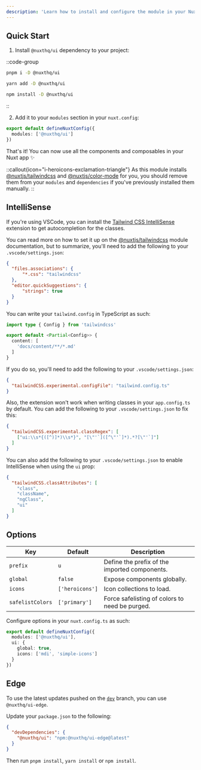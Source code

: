 ```yaml
---
description: 'Learn how to install and configure the module in your Nuxt app.'
---
```


## Quick Start

1. Install `@nuxthq/ui` dependency to your project:

::code-group

```sh [pnpm]
pnpm i -D @nuxthq/ui
```

```bash [yarn]
yarn add -D @nuxthq/ui
```

```bash [npm]
npm install -D @nuxthq/ui
```

::

2. Add it to your `modules` section in your `nuxt.config`:

```ts [nuxt.config]
export default defineNuxtConfig({
  modules: ['@nuxthq/ui']
})
```

That's it! You can now use all the components and composables in your Nuxt app ✨

::callout{icon="i-heroicons-exclamation-triangle"}
As this module installs [@nuxtjs/tailwindcss](https://tailwindcss.nuxtjs.org/) and [@nuxtjs/color-mode](https://color-mode.nuxtjs.org/) for you, you should remove them from your `modules` and `dependencies` if you've previously installed them manually.
::

## IntelliSense

If you're using VSCode, you can install the [Tailwind CSS IntelliSense](https://marketplace.visualstudio.com/items?itemName=bradlc.vscode-tailwindcss) extension to get autocompletion for the classes.

You can read more on how to set it up on the [@nuxtjs/tailwindcss](https://tailwindcss.nuxtjs.org/tailwind/editor-support) module documentation, but to summarize, you'll need to add the following to your `.vscode/settings.json`:

```json [.vscode/settings.json]
{
  "files.associations": {
      "*.css": "tailwindcss"
  },
  "editor.quickSuggestions": {
      "strings": true
  }
}
```

You can write your `tailwind.config` in TypeScript as such:

```ts [tailwind.config.ts]
import type { Config } from 'tailwindcss'

export default <Partial<Config>> {
  content: [
    'docs/content/**/*.md'
  ]
}
```

If you do so, you'll need to add the following to your `.vscode/settings.json`:

```json [.vscode/settings.json]
{
  "tailwindCSS.experimental.configFile": "tailwind.config.ts"
}
```

Also, the extension won't work when writing classes in your `app.config.ts` by default. You can add the following to your `.vscode/settings.json` to fix this:

```json [.vscode/settings.json]
{
  "tailwindCSS.experimental.classRegex": [
    ["ui:\\s*{([^)]*)\\s*}", "[\"'`]([^\"'`]*).*?[\"'`]"]
  ]
}
```

You can also add the following to your `.vscode/settings.json` to enable IntelliSense when using the `ui` prop:

```json [.vscode/settings.json]
{
  "tailwindCSS.classAttributes": [
    "class",
    "className",
    "ngClass",
    "ui"
  ]
}
```

## Options

| Key                      | Default                | Description                                      |
| ------------------------ | ---------------------- | ------------------------------------------------ |
| `prefix`                 | `u`                    | Define the prefix of the imported components.    |
| `global`                 | `false`                | Expose components globally.                      |
| `icons`                  | `['heroicons']`        | Icon collections to load.                        |
| `safelistColors`         | `['primary']`          | Force safelisting of colors to need be purged.   |

Configure options in your `nuxt.config.ts` as such:

```ts [nuxt.config.ts]
export default defineNuxtConfig({
  modules: ['@nuxthq/ui'],
  ui: {
    global: true,
    icons: ['mdi', 'simple-icons']
  }
})
```

## Edge

To use the latest updates pushed on the [`dev`](https://github.com/nuxtlabs/ui/tree/dev) branch, you can use `@nuxthq/ui-edge`.

Update your `package.json` to the following:

```json [package.json]
{
  "devDependencies": {
    "@nuxthq/ui": "npm:@nuxthq/ui-edge@latest"
  }
}
```

Then run `pnpm install`, `yarn install` or `npm install`.
